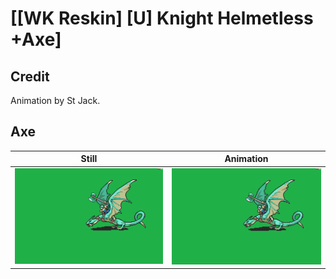 # [\[WK Reskin\] \[U\] Knight Helmetless +Axe]

## Credit

Animation by St Jack.
	
## Axe

| Still | Animation |
| :---: | :-------: |
| ![Axe still](./Axe_000.png) | ![Axe animation](./Axe.gif) |
